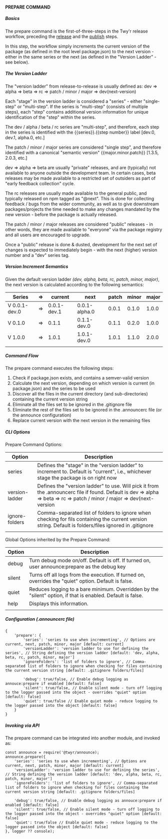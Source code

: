 #### PREPARE COMMAND

##### Basics
The prepare command is the first-of-three-steps in the Twy'r release workflow,
preceding the [release](RELEASE_COMMAND.md) and the [publish](PUBLISH_COMMAND.md)
steps.

In this step, the workflow simply increments the current version of the package
(as defined in the root level package.json) to the next version - either in the
same series or the next (as defined in the "Version Ladder" - see below).

##### The Version Ladder
The "version ladder" from release-to-release is usually defined as:
dev => alpha => beta => rc => patch / minor / major => dev(next-version)

Each "stage" in the version ladder is considered a "series" - either "single-step" or
"multi-step". If the series is "multi-step" (consists of multiple steps), each "step"
contains additional version information for unique identification of the "step" within
the series.

The dev / alpha / beta / rc series are "multi-step", and therefore, each step
in the series is identified with the {{series}}.{{step number}} label [dev.0, dev.1,
alpha.0, etc.]

The patch / minor / major series are considered "single step", and therefore identified
with a canonical "semantic version" {{major.minor.patch}} [1.3.5, 2.0.3, etc.]

dev => alpha => beta are usually "private" releases, and are (typically) not available
to anyone outside the development team. In certain cases, beta releases may be made
available to a restricted set of outsiders as part of "early feedback collection" cycle.

The rc releases are usually made available to the general public, and typically released on
npm tagged as "@next". This is done for collecting feedback / bugs from the wider community,
as well as to give downstream packages/projects the time needed to make any changes mandated
by the new version - before the package is actually released.

The patch / minor / major releases are considered "public" releases - in other words, they are
made available to "everyone" via the package registry and all users are encouraged to upgrade.

Once a "public" release is done & dusted, development for the next set of changes is expected
to immediately begin - with the next (higher) version number and a "dev" series tag.

##### Version Increment Semantics

Given the default version ladder *(dev, alpha, beta, rc, patch, minor, major)*, the next version
is calculated according to the following semantics:

| Series | => | current | next | patch | minor | major |
| --- | --- | --- | --- | --- | --- | --- |
| V 0.0.1-dev.0 | => | 0.0.1-dev.1 | 0.0.1-alpha.0 | 0.0.1 | 0.1.0 | 1.0.0 |
| V 0.1.0 | => | 0.1.1 | 0.1.1-dev.0 | 0.1.1 | 0.2.0 | 1.0.0 |
| V 1.0.0 | => | 1.0.1 | 1.0.1-dev.0 | 1.0.1 | 1.1.0 | 2.0.0 |
|   |   |   |   |   |   |   |


##### Command Flow

The prepare command executes the following steps:

1. Check if package.json exists, and contains a semver-valid version
1. Calculate the next version, depending on which version is current (in package.json) and the series to be used
1. Discover all the files in the current directory (and sub-directories) containing the current version string
1. Eliminate all the files set to be ignored in the .gitignore file
1. Eliminate the rest of the files set to be ignored in the .announcerc file (or the announce configuration)
1. Replace current version with the next version in the remaining files

##### CLI Options

Prepare Command Options:

| Option | Description |
| --- | --- |
| series | Defines the "stage" in the "version ladder" to increment to. Default is "current", i.e., whichever stage the package is on right now |
| version-ladder | Defines the "version ladder" to use. Will pick it from the .announcerc file if found. Default is dev => alpha => beta => rc => patch / minor / major => dev(next-version |
| ignore-folders | Comma-separated list of folders to ignore when checking for fils containing the current version string. Default is folders/files ignored in .gitignore |
|   |   |

Global Options inherited by the Prepare Command:

| Option | Description |
| --- | --- |
| debug | Turn debug mode on/off. Default is off. If turned on, user announce:prepare as the debug key |
| silent | Turns off all logs from the execution. If turned on, overrides the "quiet" option. Default is false. |
| quiet | Reduces logging to a bare minimum. Overridden by the "silent" option, if that is enabled. Default is false. |
| help | Displays this information. |
|   |   |

##### Configuration (.announcerc file)

```
{
    'prepare': {
        'series': 'series to use when incrementing', // Options are current, next, patch, minor, major [default: current]
        'versionLadder': 'version ladder to use for defining the series', // String defining the version ladder [default: 'dev, alpha, beta, rc, patch, minor, major']
        'ignoreFolders': 'list of folders to ignore', // Comma-separated list of folders to ignore when checking for files containing the current version string [default: .gitignore folders/files]

        'debug': true/false, // Enable debug logging as annouce:prepare if enabled [default: false]
        'silent': true/false, // Enable silent mode - turn off logging to the logger passed into the object - overrides "quiet" option [default: false]
        'quiet': true/false // Enable quiet mode - reduce logging to the logger passed into the object [default: false]
    }
}
```

##### Invoking via API

The prepare command can be integrated into another module, and invoked as:

```
const announce = require('@twyr/announce);
announce.prepare({
    'series': 'series to use when incrementing', // Options are current, next, patch, minor, major [default: current]
    'versionLadder': 'version ladder to use for defining the series', // String defining the version ladder [default: 'dev, alpha, beta, rc, patch, minor, major']
    'ignoreFolders': 'list of folders to ignore', // Comma-separated list of folders to ignore when checking for files containing the current version string [default: .gitignore folders/files]

    'debug': true/false, // Enable debug logging as annouce:prepare if enabled [default: false]
    'silent': true/false, // Enable silent mode - turn off logging to the logger passed into the object - overrides "quiet" option [default: false]
    'quiet': true/false // Enable quiet mode - reduce logging to the logger passed into the object [default: false]
}, logger ?? console);
```
